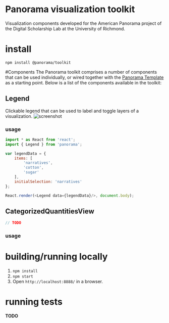 # Panorama visualization toolkit
Visualization components developed for the American Panorama project of the Digital Scholarship Lab at the University of Richmond.


# install
`npm install @panorama/toolkit`


#Components
The Panorama toolkit comprises a number of components that can be used individually, or wired together with the [Panorama Template](https://github.com/americanpanorama/panorama-template) as a starting point. Below is a list of the components available in the toolkit:


## Legend
Clickable legend that can be used to label and toggle layers of a visualization.
![screenshot](https://cloud.githubusercontent.com/assets/1127259/10005832/610e48b0-606e-11e5-91ee-af887393e22d.png)

### usage
```js
import * as React from 'react';
import { Legend } from 'panorama';

var legendData = {
	items: [
		'narratives',
		'cotton',
		'sugar'
	],
	initialSelection: 'narratives'
};

React.render(<Legend data={legendData}/>, document.body);
```

## CategorizedQuantitiesView
```js
// TODO
```

### usage

# building/running locally
1. `npm install`
2. `npm start`
3. Open `http://localhost:8888/` in a browser.

# running tests
**TODO**
